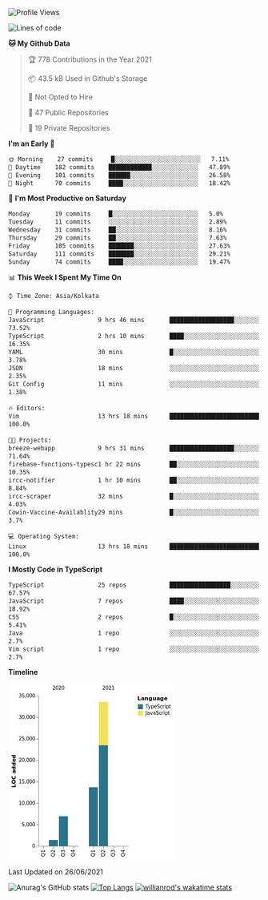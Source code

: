<!--START_SECTION:waka-->
![Profile Views](http://img.shields.io/badge/Profile%20Views-0-blue)

![Lines of code](https://img.shields.io/badge/From%20Hello%20World%20I%27ve%20Written-55714%20lines%20of%20code-blue)

**🐱 My Github Data** 

> 🏆 778 Contributions in the Year 2021
 > 
> 📦 43.5 kB Used in Github's Storage 
 > 
> 🚫 Not Opted to Hire
 > 
> 📜 47 Public Repositories 
 > 
> 🔑 19 Private Repositories  
 > 
**I'm an Early 🐤** 

```text
🌞 Morning    27 commits     █░░░░░░░░░░░░░░░░░░░░░░░░   7.11% 
🌆 Daytime    182 commits    ████████████░░░░░░░░░░░░░   47.89% 
🌃 Evening    101 commits    ██████░░░░░░░░░░░░░░░░░░░   26.58% 
🌙 Night      70 commits     ████░░░░░░░░░░░░░░░░░░░░░   18.42%

```
📅 **I'm Most Productive on Saturday** 

```text
Monday       19 commits     █░░░░░░░░░░░░░░░░░░░░░░░░   5.0% 
Tuesday      11 commits     ░░░░░░░░░░░░░░░░░░░░░░░░░   2.89% 
Wednesday    31 commits     ██░░░░░░░░░░░░░░░░░░░░░░░   8.16% 
Thursday     29 commits     ██░░░░░░░░░░░░░░░░░░░░░░░   7.63% 
Friday       105 commits    ███████░░░░░░░░░░░░░░░░░░   27.63% 
Saturday     111 commits    ███████░░░░░░░░░░░░░░░░░░   29.21% 
Sunday       74 commits     ████░░░░░░░░░░░░░░░░░░░░░   19.47%

```


📊 **This Week I Spent My Time On** 

```text
⌚︎ Time Zone: Asia/Kolkata

💬 Programming Languages: 
JavaScript               9 hrs 46 mins       ██████████████████░░░░░░░   73.52% 
TypeScript               2 hrs 10 mins       ████░░░░░░░░░░░░░░░░░░░░░   16.35% 
YAML                     30 mins             █░░░░░░░░░░░░░░░░░░░░░░░░   3.78% 
JSON                     18 mins             ░░░░░░░░░░░░░░░░░░░░░░░░░   2.35% 
Git Config               11 mins             ░░░░░░░░░░░░░░░░░░░░░░░░░   1.38%

🔥 Editors: 
Vim                      13 hrs 18 mins      █████████████████████████   100.0%

🐱‍💻 Projects: 
breeze-webapp            9 hrs 31 mins       ██████████████████░░░░░░░   71.64% 
firebase-functions-typesc1 hr 22 mins        ██░░░░░░░░░░░░░░░░░░░░░░░   10.35% 
ircc-notifier            1 hr 10 mins        ██░░░░░░░░░░░░░░░░░░░░░░░   8.84% 
ircc-scraper             32 mins             █░░░░░░░░░░░░░░░░░░░░░░░░   4.03% 
Cowin-Vaccine-Availablity29 mins             █░░░░░░░░░░░░░░░░░░░░░░░░   3.7%

💻 Operating System: 
Linux                    13 hrs 18 mins      █████████████████████████   100.0%

```

**I Mostly Code in TypeScript** 

```text
TypeScript               25 repos            █████████████████░░░░░░░░   67.57% 
JavaScript               7 repos             ████░░░░░░░░░░░░░░░░░░░░░   18.92% 
CSS                      2 repos             █░░░░░░░░░░░░░░░░░░░░░░░░   5.41% 
Java                     1 repo              ░░░░░░░░░░░░░░░░░░░░░░░░░   2.7% 
Vim script               1 repo              ░░░░░░░░░░░░░░░░░░░░░░░░░   2.7%

```


**Timeline**

![Chart not found](https://raw.githubusercontent.com/wise-introvert/wise-introvert/master/charts/bar_graph.png) 


 Last Updated on 26/06/2021
<!--END_SECTION:waka-->
![Anurag's GitHub stats](https://github-readme-stats.vercel.app/api?username=wise-introvert&count_private=true&show_icons=true)
[![Top Langs](https://github-readme-stats.vercel.app/api/top-langs/?username=wise-introvert&langs_count=10)](https://github.com/anuraghazra/github-readme-stats)
[![willianrod's wakatime stats](https://github-readme-stats.vercel.app/api/wakatime?username=wiseintrovert)](https://github.com/anuraghazra/github-readme-stats)
